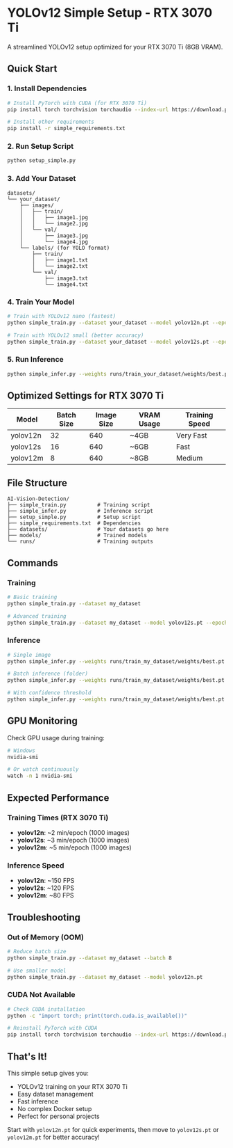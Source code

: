 # YOLOv12 Simple Setup - RTX 3070 Ti

A streamlined YOLOv12 setup optimized for your RTX 3070 Ti (8GB VRAM).

## Quick Start

### 1. Install Dependencies
```bash
# Install PyTorch with CUDA (for RTX 3070 Ti)
pip install torch torchvision torchaudio --index-url https://download.pytorch.org/whl/cu118

# Install other requirements
pip install -r simple_requirements.txt
```

### 2. Run Setup Script
```bash
python setup_simple.py
```

### 3. Add Your Dataset
```
datasets/
└── your_dataset/
    ├── images/
    │   ├── train/
    │   │   ├── image1.jpg
    │   │   └── image2.jpg
    │   └── val/
    │       ├── image3.jpg
    │       └── image4.jpg
    └── labels/ (for YOLO format)
        ├── train/
        │   ├── image1.txt
        │   └── image2.txt
        └── val/
            ├── image3.txt
            └── image4.txt
```

### 4. Train Your Model
```bash
# Train with YOLOv12 nano (fastest)
python simple_train.py --dataset your_dataset --model yolov12n.pt --epochs 50 --batch 16

# Train with YOLOv12 small (better accuracy)
python simple_train.py --dataset your_dataset --model yolov12s.pt --epochs 50 --batch 16
```

### 5. Run Inference
```bash
python simple_infer.py --weights runs/train_your_dataset/weights/best.pt --source your_image.jpg
```

## Optimized Settings for RTX 3070 Ti

| Model | Batch Size | Image Size | VRAM Usage | Training Speed |
|-------|------------|------------|------------|----------------|
| yolov12n | 32 | 640 | ~4GB | Very Fast |
| yolov12s | 16 | 640 | ~6GB | Fast |
| yolov12m | 8 | 640 | ~8GB | Medium |

## File Structure
```
AI-Vision-Detection/
├── simple_train.py          # Training script
├── simple_infer.py          # Inference script
├── setup_simple.py          # Setup script
├── simple_requirements.txt  # Dependencies
├── datasets/                # Your datasets go here
├── models/                  # Trained models
└── runs/                    # Training outputs
```

## Commands

### Training
```bash
# Basic training
python simple_train.py --dataset my_dataset

# Advanced training
python simple_train.py --dataset my_dataset --model yolov12s.pt --epochs 100 --batch 16 --imgsz 832
```

### Inference
```bash
# Single image
python simple_infer.py --weights runs/train_my_dataset/weights/best.pt --source image.jpg

# Batch inference (folder)
python simple_infer.py --weights runs/train_my_dataset/weights/best.pt --source images_folder/

# With confidence threshold
python simple_infer.py --weights runs/train_my_dataset/weights/best.pt --source image.jpg --conf 0.5
```

## GPU Monitoring

Check GPU usage during training:
```bash
# Windows
nvidia-smi

# Or watch continuously
watch -n 1 nvidia-smi
```

## Expected Performance

### Training Times (RTX 3070 Ti)
- **yolov12n**: ~2 min/epoch (1000 images)
- **yolov12s**: ~3 min/epoch (1000 images)  
- **yolov12m**: ~5 min/epoch (1000 images)

### Inference Speed
- **yolov12n**: ~150 FPS
- **yolov12s**: ~120 FPS
- **yolov12m**: ~80 FPS

## Troubleshooting

### Out of Memory (OOM)
```bash
# Reduce batch size
python simple_train.py --dataset my_dataset --batch 8

# Use smaller model
python simple_train.py --dataset my_dataset --model yolov12n.pt
```

### CUDA Not Available
```bash
# Check CUDA installation
python -c "import torch; print(torch.cuda.is_available())"

# Reinstall PyTorch with CUDA
pip install torch torchvision torchaudio --index-url https://download.pytorch.org/whl/cu118
```

## That's It!

This simple setup gives you:
- YOLOv12 training on your RTX 3070 Ti
- Easy dataset management
- Fast inference
- No complex Docker setup
- Perfect for personal projects

Start with `yolov12n.pt` for quick experiments, then move to `yolov12s.pt` or `yolov12m.pt` for better accuracy!
